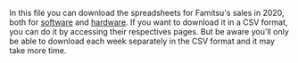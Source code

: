 In this file you can download the spreadsheets for Famitsu's sales in 2020, both for <a href="https://joni-tourino.github.io/FamitsuSalesData/">software</a> and <a href="https://joni-tourino.github.io/FamitsuSalesData/hardware.html">hardware</a>. If you want to download it in a CSV format, you can do it by accessing their respectives pages. But be aware you'll only be able to download each week separately in the CSV format and it may take more time.
